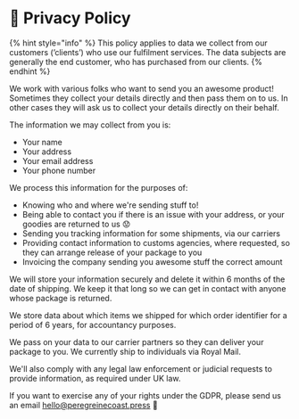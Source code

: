 # 🤫 Privacy Policy

{% hint style="info" %}
This policy applies to data we collect from our customers (’clients’) who use our fulfilment services. The data subjects are generally the end customer, who has purchased from our clients.
{% endhint %}

We work with various folks who want to send you an awesome product! Sometimes they collect your details directly and then pass them on to us. In other cases they will ask us to collect your details directly on their behalf.

The information we may collect from you is:

* Your name
* Your address
* Your email address
* Your phone number

We process this information for the purposes of:

* Knowing who and where we're sending stuff to!
* Being able to contact you if there is an issue with your address, or your goodies are returned to us 😟
* Sending you tracking information for some shipments, via our carriers
* Providing contact information to customs agencies, where requested, so they can arrange release of your package to you
* Invoicing the company sending you awesome stuff the correct amount

We will store your information securely and delete it within 6 months of the date of shipping. We keep it that long so we can get in contact with anyone whose package is returned.

We store data about which items we shipped for which order identifier for a period of 6 years, for accountancy purposes.

We pass on your data to our carrier partners so they can deliver your package to you. We currently ship to individuals via Royal Mail.

We'll also comply with any legal law enforcement or judicial requests to provide information, as required under UK law.

If you want to exercise any of your rights under the GDPR, please send us an email hello@peregreinecoast.press 🙂
